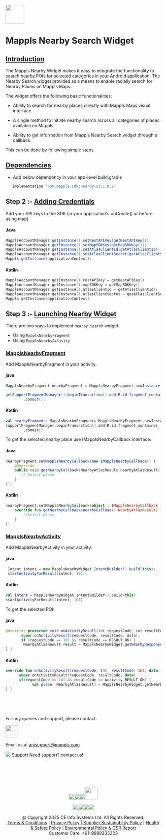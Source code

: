 [<img src="https://about.mappls.com/images/mappls-b-logo.svg" height="60"/> </p>](https://www.mapmyindia.com/api)
# Mappls Nearby Search Widget

## [Introduction]()

The Mappls Nearby Widget makes it easy to integrate the functionality to search nearby POIs for selected categories in your Android application. The Nearby Search widget provided as a means to enable radially search for Nearby Places on Mappls Maps.

The widget offers the following basic functionalities:

- Ability to search for nearby places directly with Mappls Maps visual interface.

- A single method to initiate nearby search across all categories of places available on Mappls.

- Ability to get information from Mappls Nearby Search widget through a callback.

This can be done by following simple steps.

	
## [Dependencies]()

- Add below dependency in your app-level build.gradle	
~~~groovy	
   implementation 'com.mappls.sdk:nearby-ui:1.0.2'
~~~

## Step 2 :-  [Adding Credentials]()

Add your API keys to the SDK (in your application's onCreate() or before using map)

#### Java	
```java	
MapplsAccountManager.getInstance().setRestAPIKey(getRestAPIKey());  	
MapplsAccountManager.getInstance().setMapSDKKey(getMapSDKKey());  		
MapplsAccountManager.getInstance().setAtlasClientId(getAtlasClientId());  	
MapplsAccountManager.getInstance().setAtlasClientSecret(getAtlasClientSecret());  	
Mappls.getInstance(applicationContext);
```
#### Kotlin	
```kotlin	
MapplsAccountManager.getInstance().restAPIKey = getRestAPIKey()  	
MapplsAccountManager.getInstance().mapSDKKey = getMapSDKKey()  		
MapplsAccountManager.getInstance().atlasClientId = getAtlasClientId()  	
MapplsAccountManager.getInstance().atlasClientSecret = getAtlasClientSecret()	
Mappls.getInstance(applicationContext)
```

  
## Step 3 :-  [Launching Nearby Widget]()

There are two ways to implement  `Nearby Search`  widget:

-   Using `MapplsNearbyFragment`
-   Using  `MapplsNearbyActivity`

### [MapplsNearbyFragment]()
Add MapplsNearbyFragment in your activity:

#### java
~~~java
MapplsNearbyFragment nearbyFragment = MapplsNearbyFragment.newInstance();

getSupportFragmentManager().beginTransaction().add(R.id.fragment_container, nearbyFragment, MapplsNearbyFragment.class.getSimpleName())  
        .commit();  
~~~

#### Kotlin
~~~kotlin
val nearbyFragment: MapplsNearbyFragment= MapplsNearbyFragment.newInstance()
supportFragmentManager.beginTransaction().add(R.id.fragment_container, nearbyFragment, MapplsNearbyFragment::class.java.simpleName)  
        .commit()
~~~

To get the selected nearby place use IMapplsNearbyCallback interface:
#### Java
~~~java
nearbyFragment.setMapplsNearbyCallback(new IMapplsNearbyCallback() {  
    @Override  
    public void getNearbyCallback(NearbyAtlasResult nearbyAtlasResult) {  
       // Select place
    }    
});
~~~
#### Kotlin
~~~kotlin
nearbyFragment.setMapplsNearbyCallback(object : IMapplsNearbyCallback {  
    override fun getNearbyCallback(nearbyCallback: NearbyAtlasResult) {  
        //Select place  
    }  
})
~~~

### [MapplsNearbyActivity]()
Add MapplsNearbyActivity in your activity:  
####  java  
~~~java  
 Intent intent = new MapplsNearbyWidget.IntentBuilder().build(this);   
 startActivityForResult(intent, 101);  
~~~  
  
####  Kotlin  
  
~~~kotlin  
val intent = MapplsNearbyWidget.IntentBuilder().build(this)   
startActivityForResult(intent, 101)  
~~~  
  
To get the selected POI:  
####  java  
  
~~~java  
@Override protected void onActivityResult(int requestCode, int resultCode, @Nullable Intent data) {    
       super.onActivityResult(requestCode, resultCode, data);    
       if (requestCode == 101 && resultCode == RESULT_OK) {    
        NearbyAtlasResult result = MapplsNearbyWidget.getNearbyResponse(data);    
} }  
~~~  
  
####  Kotlin  
  
~~~kotlin  
override fun onActivityResult(requestCode: Int, resultCode: Int, data: Intent?) {    
      super.onActivityResult(requestCode, resultCode, data)    
      if(requestCode == 101 && resultCode == Activity.RESULT_OK) {    
            val place: NearbyAtlasResult? = MapplsNearbyWidget.getNearbyResponse(data!!)              
} }  
~~~  
<br><br><br>

For any queries and support, please contact: 

[<img src="https://about.mappls.com/images/mappls-logo.svg" height="40"/> </p>](https://about.mappls.com/api/)
Email us at [apisupport@mappls.com](mailto:apisupport@mappls.com)


![](https://www.mapmyindia.com/api/img/icons/support.png)
[Support](https://about.mappls.com/contact/)
Need support? contact us!

<br></br>
<br></br>

[<p align="center"> <img src="https://www.mapmyindia.com/api/img/icons/stack-overflow.png"/> ](https://stackoverflow.com/questions/tagged/mappls-api)[![](https://www.mapmyindia.com/api/img/icons/blog.png)](https://about.mappls.com/blog/)[![](https://www.mapmyindia.com/api/img/icons/gethub.png)](https://github.com/Mappls-api)[<img src="https://mmi-api-team.s3.ap-south-1.amazonaws.com/API-Team/npm-logo.one-third%5B1%5D.png" height="40"/> </p>](https://www.npmjs.com/org/mapmyindia) 



[<p align="center"> <img src="https://www.mapmyindia.com/june-newsletter/icon4.png"/> ](https://www.facebook.com/Mapplsofficial)[![](https://www.mapmyindia.com/june-newsletter/icon2.png)](https://twitter.com/mappls)[![](https://www.mapmyindia.com/newsletter/2017/aug/llinkedin.png)](https://www.linkedin.com/company/mappls/)[![](https://www.mapmyindia.com/june-newsletter/icon3.png)](https://www.youtube.com/channel/UCAWvWsh-dZLLeUU7_J9HiOA)




<div align="center">@ Copyright 2025 CE Info Systems Ltd. All Rights Reserved.</div>

<div align="center"> <a href="https://about.mappls.com/api/terms-&-conditions">Terms & Conditions</a> | <a href="https://about.mappls.com/about/privacy-policy">Privacy Policy</a> | <a href="https://about.mappls.com/pdf/mapmyIndia-sustainability-policy-healt-labour-rules-supplir-sustainability.pdf">Supplier Sustainability Policy</a> | <a href="https://about.mappls.com/pdf/Health-Safety-Management.pdf">Health & Safety Policy</a> | <a href="https://about.mappls.com/pdf/Environment-Sustainability-Policy-CSR-Report.pdf">Environmental Policy & CSR Report</a>

<div align="center">Customer Care: +91-9999333223</div>
